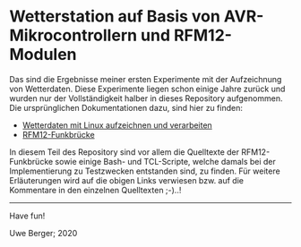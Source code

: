 # Wetterstation auf Basis von AVR-Mikrocontrollern und RFM12-Modulen

Das sind die Ergebnisse meiner ersten Experimente mit der Aufzeichnung von Wetterdaten. Diese Experimente liegen schon einige Jahre zurück und wurden nur der Vollständigkeit halber in dieses Repository aufgenommen. Die ursprünglichen Dokumentationen dazu, sind hier zu finden:

* [Wetterdaten mit Linux aufzeichnen und verarbeiten](http://wiki.bralug.de/Wetterdaten_mit_Linux_aufzeichnen_und_verarbeiten)
* [RFM12-Funkbrücke](http://wiki.bralug.de/RFM12-Funkbr%C3%BCcke)

In diesem Teil des Repository sind vor allem die Quelltexte der RFM12-Funkbrücke sowie einige Bash- und TCL-Scripte, welche damals bei der Implementierung zu Testzwecken entstanden sind, zu finden. Für weitere Erläuterungen wird auf die obigen Links verwiesen bzw. auf die Kommentare in den einzelnen Quelltexten ;-)..!


---------
Have fun!

Uwe Berger; 2020
